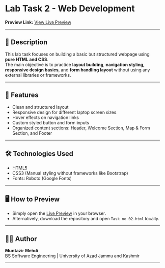# Lab Task 2 - Web Development
**Preview Link:** [View Live Preview](https://rawcdn.githack.com/Muntazir-43/Web-Development-Lab-Tasks/5dd414b648eb7a6f4e81124df9496d5e4fe16f27/Lab%20Task%202/Task%20no%2002.html)

---

## 📄 Description
This lab task focuses on building a basic but structured webpage using **pure HTML and CSS**.  
The main objective is to practice **layout building**, **navigation styling**, **responsive design basics**, and **form handling layout** without using any external libraries or frameworks.

---

## 🎯 Features
- Clean and structured layout
- Responsive design for different laptop screen sizes
- Hover effects on navigation links
- Custom styled button and form inputs
- Organized content sections: Header, Welcome Section, Map & Form Section, and Footer

---

## 🛠 Technologies Used
- HTML5
- CSS3 (Manual styling without frameworks like Bootstrap)
- Fonts: Roboto (Google Fonts)

---

## 🖥️ How to Preview
- Simply open the [Live Preview](https://rawcdn.githack.com/Muntazir-43/Web-Development-Lab-Tasks/5dd414b648eb7a6f4e81124df9496d5e4fe16f27/Lab%20Task%202/Task%20no%2002.html) in your browser.
- Alternatively, download the repository and open `Task no 02.html` locally.

---

## 👨‍💻 Author
**Muntazir Mehdi**  
BS Software Engineering | University of Azad Jammu and Kashmir

---
